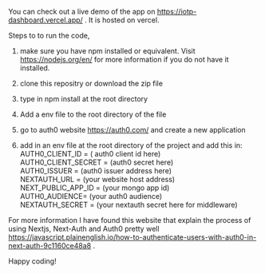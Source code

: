 You can check out a live demo of the app on https://iotp-dashboard.vercel.app/ . It is hosted on vercel.

Steps to to run the code,

1) make sure you have npm installed or equivalent. Visit https://nodejs.org/en/ for more information if you do not have it installed.

2) clone this repositry or download the zip file

3) type in npm install at the root directory

4) Add a env file to the root directory of the file

5) go to auth0 website https://auth0.com/ and create a new application

6) add in an env file at the root directory of the project and add this in:<br/>
AUTH0_CLIENT_ID = ( auth0 client id here)<br/>
AUTH0_CLIENT_SECRET = (auth0 secret here)<br/>
AUTH0_ISSUER = (auth0 issuer address here)<br/>
NEXTAUTH_URL = (your website host address)<br/>
NEXT_PUBLIC_APP_ID = (your mongo app id)<br/>
AUTH0_AUDIENCE= (your auth0 audience) <br/>
NEXTAUTH_SECRET = (your nextauth secret here for middleware)<br/>

For more information I have found this website that explain the process of using Nextjs, Next-Auth and Auth0 pretty well https://javascript.plainenglish.io/how-to-authenticate-users-with-auth0-in-next-auth-9c1160ce48a8 .

Happy coding!
